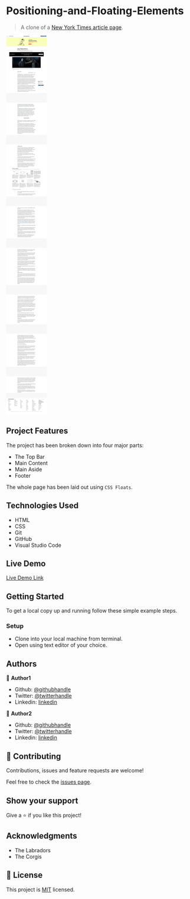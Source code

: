 # Positioning-and-Floating-Elements

> A clone of a [New York Times article page](https://www.nytimes.com/2014/03/18/science/space/detection-of-waves-in-space-buttresses-landmark-theory-of-big-bang.html?_r=0).

![screenshot](assets/images/screenshot.png)

## Project Features
The project has been broken down into four major parts:
- The Top Bar
- Main Content
- Main Aside
- Footer

The whole page has been laid out using `CSS Floats`.

## Technologies Used

- HTML
- CSS
- Git
- GitHub
- Visual Studio Code

## Live Demo

[Live Demo Link](https://raw.githack.com/cliftondavies/Positioning-and-Floating-Elements/new-york-times-clone/index.html)


## Getting Started

To get a local copy up and running follow these simple example steps.

### Setup

- Clone into your local machine from terminal.
- Open using text editor of your choice.


## Authors

👤 **Author1**

- Github: [@githubhandle](https://github.com/cliftondavies)
- Twitter: [@twitterhandle](https://twitter.com/cliftonaedavies)
- Linkedin: [linkedin](https://www.linkedin.com/in/clifton-davies-mbcs/)

👤 **Author2**

- Github: [@githubhandle](https://github.com/MotivateJ)
- Twitter: [@twitterhandle](https://twitter.com/JulieCh46062473)
- Linkedin: [linkedin](www.linkedin.com/in/julia-wangui)

## 🤝 Contributing

Contributions, issues and feature requests are welcome!

Feel free to check the [issues page](issues/).

## Show your support

Give a ⭐️ if you like this project!

## Acknowledgments

- The Labradors
- The Corgis

## 📝 License

This project is [MIT](lic.url) licensed.
